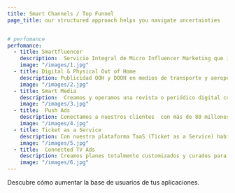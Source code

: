 ```yaml
---
title: Smart Channels / Top Funnel
page_title: our structured approach helps you navigate uncertainties


# perfomance
perfomance:
  - title: Smartfluencer
    description:  Servicio Integral de Micro Influencer Marketing que incluye Encontrar con nuestra plataforma de AI a los micro Influencers adecuados al perfil deseado, el Gestionar administrativa y legalmente a los micro Influencers, Producir los contenidos, Medir los resultados y Optimizar las estrategias de comunicación.
    image: "/images/1.jpg"
  - title: Digital & Physical Out of Home
    description: Publicidad OOH y DOOH en medios de transporte y aeropuertos para lograr impactar a una audiencia masiva y cautiva con largos tiempos de exposición.
    image: "/images/2.jpg"
  - title: Smart Media
    description:  Creamos y operamos una revista o periódico digital con contenido de nicho para nuestros clientes  y lo conectamos con audiencias relevantes a nivel nacional y todo bajo la línea editorial del cliente.
    image: "/images/3.jpg"
  - title:  Push Ads
    description: Conectamos a nuestros clientes  con más de 80 millones de personas a las que impactamos con comunicación directa e instantánea en su teléfono móvil con el 100% de visibilidad.
    image: "/images/4.jpg"
  - title: Ticket as a Service
    description: Con nuestra plataforma TaaS (Ticket as a Service) habilitamos a nuestros clientes a desarrollar estrategias de promoción y lealtad premiando a sus clientes con boletos digitales de rifas y sorteos 100% regulados por SEGOB y diseñados a la medida para nuestro cliente. 
    image: "/images/5.jpg"
  - title:  Connected TV Ads
    description: Creamos planes totalmente customizados y curados para Televisión Digital. 
    image: "/images/6.jpg"
---
```

Descubre cómo aumentar la base de usuarios de tus aplicaciones. 